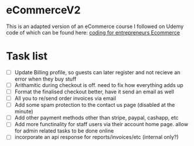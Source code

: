 # eCommerceV2
This is an adapted version of an eCommerce course I followed on Udemy <br>
code of which can be found here: [coding for entrepreneurs Ecommerce](https://github.com/codingforentrepreneurs/eCommerce)

# Task list
- [ ] Update Billing profile, so guests can later register and not recieve an error when they buy stuff
- [ ] Arithamitic during checkout is off. need to fix how everything adds up
- [ ] Format the finalised checkout better, have it send an email as well
- [ ] All you to re/send order invoices via email
- [ ] Add some spam protection to the contact us page (disabled at the minute)
- [ ] Add other payment methods other than stripe, paypal, cashapp, etc
- [ ] Add more functinality for staff users via their account home page. allow for admin related tasks to be done online
- [ ] incorporate an api response for reports/invoices/etc (internal only?)
